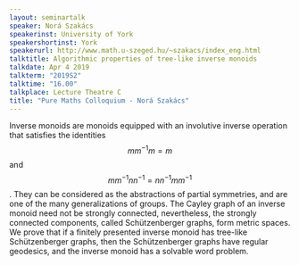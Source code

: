 ```yaml
---
layout: seminartalk
speaker: Norá Szakács
speakerinst: University of York
speakershortinst: York
speakerurl: http://www.math.u-szeged.hu/~szakacs/index_eng.html
talktitle: Algorithmic properties of tree-like inverse monoids
talkdate: Apr 4 2019
talkterm: "2019S2"
talktime: "16.00"
talkplace: Lecture Theatre C
title: "Pure Maths Colloquium - Norá Szakács"
---
```


 Inverse monoids are monoids equipped with an involutive inverse operation that satisfies the identities $$mm^{-1}m=m$$ and $$mm^{-1}nn^{-1}=nn^{-1}mm^{-1}$$. They can be considered as the abstractions of partial symmetries, and are one of the many generalizations of groups. The Cayley graph of an inverse monoid need not be strongly connected, nevertheless, the strongly connected components, called Schützenberger graphs, form metric spaces. We prove that if a finitely presented inverse monoid has tree-like Schützenberger graphs, then the Schützenberger graphs have regular geodesics, and the inverse monoid has a solvable word problem.